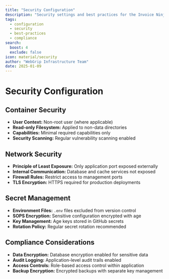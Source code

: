 ```yaml
---
title: "Security Configuration"
description: "Security settings and best practices for the Invoice Ninja deployment"
tags:
  - configuration
  - security
  - best-practices
  - compliance
search:
  boost: 4
  exclude: false
icon: material/security
author: "WebGrip Infrastructure Team"
date: 2025-01-09
---
```


# Security Configuration

## Container Security

- **User Context:** Non-root user (where applicable)
- **Read-only Filesystem:** Applied to non-data directories
- **Capabilities:** Minimal required capabilities only
- **Security Scanning:** Regular vulnerability scanning enabled

## Network Security

- **Principle of Least Exposure:** Only application port exposed externally
- **Internal Communication:** Database and cache services not exposed
- **Firewall Rules:** Restrict access to management ports
- **TLS Encryption:** HTTPS required for production deployments

## Secret Management

- **Environment Files:** `.env` files excluded from version control
- **SOPS Encryption:** Sensitive configuration encrypted with age
- **Key Management:** Age keys stored in GitHub secrets
- **Rotation Policy:** Regular secret rotation recommended

## Compliance Considerations

- **Data Encryption:** Database encryption enabled for sensitive data
- **Audit Logging:** Application-level audit trails enabled
- **Access Controls:** Role-based access control within application
- **Backup Encryption:** Encrypted backups with separate key management